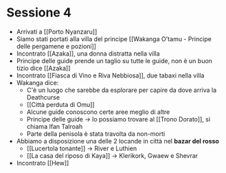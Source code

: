 # Sessione 4
- Arrivati a [[Porto Nyanzaru]]
- Siamo stati portati alla villa del principe [[Wakanga O'tamu - Principe delle pergamene e pozioni]]
- Incontrato [[Azaka]], una donna distratta nella villa
- Principe delle guide prende un taglio su tutte le guide, non è un buon tizio dice [[Azaka]]
- Incontrato [[Fiasca di Vino e Riva Nebbiosa]], due tabaxi nella villa
- Wakanga dice:
	- C'è un luogo che sarebbe da esplorare per capire da dove arriva la Deathcurse
	- [[Città perduta di Omu]]
	- Alcune guide conoscono certe aree meglio di altre
	- Principe delle guide -> lo possiamo trovare al [[Trono Dorato]], si chiama Ifan Talroah
	- Parte della penisola è stata travolta da non-morti
- Abbiamo a disposizione una delle 2 locande in città nel **bazar del rosso**
	- [[Lucertola tonante]] -> River e Luthien
	- [[La casa del riposo di Kaya]] -> Klerikork, Gwaew e Shevrar
- Incontrato [[Hew]]